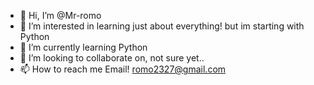 - 👋 Hi, I’m @Mr-romo
- 👀 I’m interested in learning just about everything! but im starting with Python
- 🌱 I’m currently learning Python
- 💞️ I’m looking to collaborate on, not sure yet.. 
- 📫 How to reach me Email! romo2327@gmail.com

<!---
Mr-romo/Mr-romo is a ✨ special ✨ repository because its `README.md` (this file) appears on your GitHub profile.
You can click the Preview link to take a look at your changes.
--->
